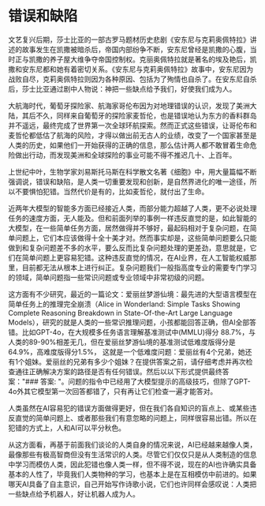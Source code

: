 
# 错误和缺陷

文艺复兴后期，莎士比亚的一部古罗马题材历史悲剧《安东尼与克莉奥佩特拉》讲述的故事发生在凯撒被暗杀后，帝国内部纷争不断，安东尼曾经是凯撒的心腹，当时正与凯撒的养子屋大维争夺帝国控制权。克丽奥佩特拉就是著名的埃及艳后，凯撒和安东尼都和她有着密切关系。《安东尼与克莉奥佩特拉》故事中，安东尼因为战败自尽，克莉奥佩特拉则因为各种原因、包括为了殉情也自杀了。在安东尼自杀后，莎士比亚通过剧中人物说：神把一些缺点给予我们，好使我们成为人。
  
大航海时代，葡萄牙探险家、航海家哥伦布因为对地理错误的认识，发现了美洲大陆，其后不久，同样来自葡萄牙的探险家麦哲伦，也是错误地认为东方的香料群岛并不遥远，最终完成了世界第一次全球环航探索。然而正式这些错误，让哥伦布和麦哲伦都低估了航海的风险，才得以做出前无古人的业绩，改变了一个国家甚至是人类的历史，如果他们一开始获得的正确的信息，那么估计两人都不敢冒着生命危险做出行动，而发现美洲和全球探险的事业可能不得不推迟几十、上百年。
   
上世纪中叶，生物学家刘易斯托马斯在科学散文名著《细胞》中，用大量篇幅不断强调说，错误和缺陷，是人类一切重要发现和创新，是自然界进化的唯一途径，所以不要惧怕犯错。当然代价是有的，比如麦哲伦，就付出了生命。
   
近两年大模型的智能多方面已经接近人类，而部分能力超越了人类，更不必说处理任务的速度方面，无人能及。但和前面列举的事例一样违反直觉的是，如此智能的大模型，在一些简单任务方面，居然做得并不够好，最起码相对于复杂问题，在简单问题上，它们本应该做得十全十美才对。然而事实却是，这些简单问题要么只能做到和复杂问题差不多的水平，要么反而比复杂问题处理的更差劲，意思就是，它们在简单问题上更容易犯错。这种违反直觉的情况，在AI业界，在人工智能权威那里，目前都无法从根本上进行纠正。复杂问题我们一般指高度专业的需要专门学习的领域，简单问题指一些常识问题或专业领域中非常初级的问题。

这方面有不少研究，最近的一篇论文：爱丽丝梦游仙境：最先进的大型语言模型在简单任务上的推理完全崩溃（Alice in Wonderland: Simple Tasks Showing Complete Reasoning Breakdown in State-Of-the-Art Large Language Models），研究的就是人类的一些常识推理问题，小孩都能回答正确，但AI全部答错。比如GPT-4o，在大规模多任务语言理解基准测试中(MMLU)得分 88.7%，与人类的89-90%相差无几，但在爱丽丝梦游仙境的基准测试低难度版得分是64.9%，高难度版得分1.5%，
这就是一个低难度问题：爱丽丝有4个兄弟，她还有1个姐妹。爱丽丝的兄弟有多少个姐妹？在提供答案之前，请仔细考虑并再次检查通往正确解决方案的路径是否有任何错误。然后以以下形式提供最终答案："### 答案: "。问题的指令中已经用了大模型提示的高级技巧，但除了GPT-4o外其它模型第一次回答都错了，只有再让它们检查一遍才能答对。

人类虽然在AI容易犯的错误方面做得更好，但在我们各自知识的盲点上、或某些违反直觉的简单问题上、或者那些我们有意忽略的问题上，同样很容易出错。所以在犯错的方式上，人和AI可以平分秋色。

从这方面看，再基于前面我们谈论的人类自身的情况来说，AI已经越来越像人类，最像那些有极高智商但没有生活常识的人类。尽管它们仅仅只是从人类制造的信息中学习而模仿人类，因此犯错也像人类一样，但不得不说，现在的AI也许确实具备基本的人性了，毕竟我们人类物种的学习，也基本上是在互相模仿中前进的。如果哪天AI具备了自主意识，自己开始写作诗歌小说，它们也许同样会感叹说：人类把一些缺点给予机器人，好让机器人成为人。
